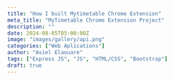 ```yaml
---
title: "How I built Mytimetable Chrome Extension"
meta_title: "MyTimetable Chrome Extension Project"
description: ""
date: 2024-08-05T05:00:00Z
image: "images/gallery/api.png"
categories: ["Web Aplications"]
author: "Asiel Elaouare"
tags: ["Express JS", "JS", "HTML/CSS", "Bootstrap"]
draft: true  
---
```


